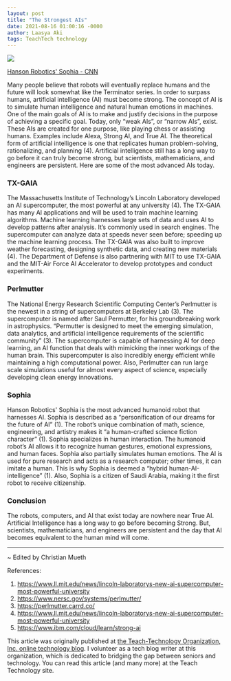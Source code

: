 ```yaml
---
layout: post
title: "The Strongest AIs"
date: 2021-08-16 01:00:16 -0000
author: Laasya Aki
tags: TeachTech technology
---
```

![](https://img1.wsimg.com/isteam/ip/256c2eac-6fce-4fa6-8cc2-cb0858d3cc58/http---cdn.cnn.com-cnnnext-dam-assets-18103115.jpg/:/cr=t:0%25,l:0%25,w:100%25,h:100%25/rs=w:1280)

[Hanson Robotics' Sophia - CNN](https://www.cnn.com/style/article/sophia-robot-artificial-intelligence-smart-creativity/index.html)

Many people believe that robots will eventually replace humans and the future will look somewhat like the Terminator series. In order to surpass humans, artificial intelligence (AI) must become strong. The concept of AI is to simulate human intelligence and natural human emotions in machines. One of the main goals of AI is to make and justify decisions in the purpose of achieving a specific goal. Today, only “weak AIs”, or “narrow AIs”, exist. These AIs are created for one purpose, like playing chess or assisting humans. Examples include Alexa, Strong AI, and True AI. The theoretical form of artificial intelligence is one that replicates human problem-solving, rationalizing, and planning (4). Artificial intelligence still has a long way to go before it can truly become strong, but scientists, mathematicians, and engineers are persistent. Here are some of the most advanced AIs today.

### TX-GAIA

The Massachusetts Institute of Technology’s Lincoln Laboratory developed an AI supercomputer, the most powerful at any university (4). The TX-GAIA has many AI applications and will be used to train machine learning algorithms. Machine learning harnesses large sets of data and uses AI to develop patterns after analysis. It’s commonly used in search engines. The supercomputer can analyze data at speeds never seen before; speeding up the machine learning process. The TX-GAIA was also built to improve weather forecasting, designing synthetic data, and creating new materials (4). The Department of Defense is also partnering with MIT to use TX-GAIA and the MIT-Air Force AI Accelerator to develop prototypes and conduct experiments. 

### Perlmutter

The National Energy Research Scientific Computing Center’s Perlmutter is the newest in a string of supercomputers at Berkeley Lab (3). The supercomputer is named after Saul Permutter, for his groundbreaking work in astrophysics. “Permutter is designed to meet the emerging simulation, data analytics, and artificial intelligence requirements of the scientific community” (3). The supercomputer is capable of harnessing AI for deep learning, an AI function that deals with mimicking the inner workings of the human brain. This supercomputer is also incredibly energy efficient while maintaining a high computational power. Also, Perlmutter can run large scale simulations useful for almost every aspect of science, especially developing clean energy innovations.

### Sophia

Hanson Robotics' Sophia is the most advanced humanoid robot that harnesses AI. Sophia is described as a “personification of our dreams for the future of AI” (1). The robot’s unique combination of math, science, engineering, and artistry makes it “a human-crafted science fiction character” (1). Sophia specializes in human interaction. The humanoid robot’s AI allows it to recognize human gestures, emotional expressions, and human faces. Sophia also partially simulates human emotions. The AI is used for pure research and acts as a research computer; other times, it can imitate a human. This is why Sophia is deemed a “hybrid human-AI-intelligence” (1). Also, Sophia is a citizen of Saudi Arabia, making it the first robot to receive citizenship. 

### Conclusion

The robots, computers, and AI that exist today are nowhere near True AI. Artificial Intelligence has a long way to go before becoming Strong. But, scientists, mathematicians, and engineers are persistent and the day that AI becomes equivalent to the human mind will come. 


------------------

~ Edited by Christian Mueth 

References:
1. https://www.ll.mit.edu/news/lincoln-laboratorys-new-ai-supercomputer-most-powerful-university
2. https://www.nersc.gov/systems/perlmutter/
3. https://perlmutter.carrd.co/
4. https://www.ll.mit.edu/news/lincoln-laboratorys-new-ai-supercomputer-most-powerful-university
5. https://www.ibm.com/cloud/learn/strong-ai

This article was originally published at [the Teach-Technology Organization, Inc. online technology blog](https://teach-technology.org/blog). I volunteer as a tech blog writer at this organization, which is dedicated to bridging the gap between seniors and technology. You can read this article (and many more) at the Teach Technology site. 
